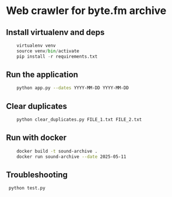 
# Web crawler for byte.fm archive

## Install virtualenv and deps
```python
    virtualenv venv
    source venv/bin/activate
    pip install -r requirements.txt
```

## Run the application
```sh
    python app.py --dates YYYY-MM-DD YYYY-MM-DD
```

## Clear duplicates
```sh
    python clear_duplicates.py FILE_1.txt FILE_2.txt
```

## Run with docker
```sh
    docker build -t sound-archive .
    docker run sound-archive --date 2025-05-11
```



## Troubleshooting
```sh
 python test.py
```
